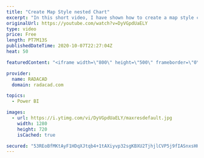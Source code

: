 ```yaml
---
title: "Create Map Style nested Chart"
excerpt: "In this short video, I have shown how to create a map style chart with a bar chart or packed scatter chart  or using images"
originalUrl: https://youtube.com/watch?v=DyVGpdUaELY
type: video
price: Free
length: PT7M13S
publishedDateTime: 2020-10-07T22:27:04Z
heat: 50

featuredContent: "<iframe width=\"800\" height=\"500\" frameborder=\"0\" src=\"https://www.youtube.com/embed/DyVGpdUaELY\" allow=\"accelerometer; autoplay; encrypted-media; gyroscope; picture-in-picture\" allowfullscreen></iframe>"

provider:
  name: RADACAD
  domain: radacad.com

topics:
  - Power BI

images:
  - url: https://i.ytimg.com/vi/DyVGpdUaELY/maxresdefault.jpg
    width: 1280
    height: 720
    isCached: true

secured: "53REoBfMKtAyF1HDqXJtqb4+1tAXiyvp32sgKBXU2TjhjlCVP5j9fIASnxsHHp8ZMTalYxGX2h0khyjML8ntcvaDKi5oiWjcYQ5Lfed/1UG13+4ZAiWFnloFLq4U0T9psITBZ4yLvxhTsRzmJeqfu1dU/RlEfbx4OSuYGgTc8l+5EBbioFz/Q/Muf84r3Mv1yGixAS3pIDxOA/v0Mr7OWxIB6DpNfMjVuqCDp9jioqcWrgcf4k8LUJiYF2pIrSXk0fKHHEc3eZhlQcGm/+1CYWFg3IOO33T3zlxc+r5aJfEcWor35pChUht+WKqnEKP2iiHpSpCexlLVueluPPgGuODduaUvSBs5deZqn2+224s8WVmaVlMglbcXwEsZPXTYaoMDYMMG6UAZf9dnQcH/fDYx61ENu5cB67jCa5suTkI=;2R7uFMH0FHGrCFdUAKRxww=="
---
```


